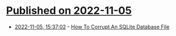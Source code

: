 # [Published on 2022-11-05](index.md)

* [2022-11-05, 15:37:02](https://lobste.rs/s/6xmgoi/how_corrupt_sqlite_database_file) - [How To Corrupt An SQLite Database File](https://www.sqlite.org/howtocorrupt.html)
